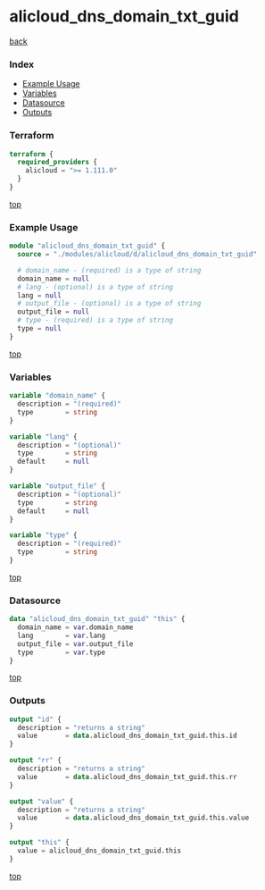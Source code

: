 # alicloud_dns_domain_txt_guid

[back](../alicloud.md)

### Index

- [Example Usage](#example-usage)
- [Variables](#variables)
- [Datasource](#datasource)
- [Outputs](#outputs)

### Terraform

```terraform
terraform {
  required_providers {
    alicloud = ">= 1.111.0"
  }
}
```

[top](#index)

### Example Usage

```terraform
module "alicloud_dns_domain_txt_guid" {
  source = "./modules/alicloud/d/alicloud_dns_domain_txt_guid"

  # domain_name - (required) is a type of string
  domain_name = null
  # lang - (optional) is a type of string
  lang = null
  # output_file - (optional) is a type of string
  output_file = null
  # type - (required) is a type of string
  type = null
}
```

[top](#index)

### Variables

```terraform
variable "domain_name" {
  description = "(required)"
  type        = string
}

variable "lang" {
  description = "(optional)"
  type        = string
  default     = null
}

variable "output_file" {
  description = "(optional)"
  type        = string
  default     = null
}

variable "type" {
  description = "(required)"
  type        = string
}
```

[top](#index)

### Datasource

```terraform
data "alicloud_dns_domain_txt_guid" "this" {
  domain_name = var.domain_name
  lang        = var.lang
  output_file = var.output_file
  type        = var.type
}
```

[top](#index)

### Outputs

```terraform
output "id" {
  description = "returns a string"
  value       = data.alicloud_dns_domain_txt_guid.this.id
}

output "rr" {
  description = "returns a string"
  value       = data.alicloud_dns_domain_txt_guid.this.rr
}

output "value" {
  description = "returns a string"
  value       = data.alicloud_dns_domain_txt_guid.this.value
}

output "this" {
  value = alicloud_dns_domain_txt_guid.this
}
```

[top](#index)